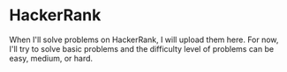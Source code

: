 # HackerRank

When I'll solve problems on HackerRank, I will upload them here. For now, I'll try to solve basic problems and the difficulty level of problems can be easy, medium, or hard.

